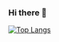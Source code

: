 ### Hi there 👋

<!-- ![Safal's GIthub Stats](https://github-readme-stats.vercel.app/api?username=SafalKarkey&show_icons=true&theme=gruvbox) -->

[![Top Langs](github-readme-stats-orcin-five-46.vercel.app/api/top-langs/?username=SafalKarkey&exclude_repo=github-readme-stats,SafalKarkey.github.io&theme=gruvbox)](https://github.com/SafalKarkey/github-readme-stats)

